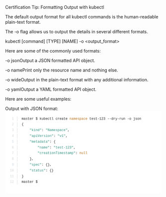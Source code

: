 Certification Tip: Formatting Output with kubectl
                                                                       

The default output format for all kubectl commands is the human-readable plain-text format.

The -o flag allows us to output the details in several different formats.



kubectl [command] [TYPE] [NAME] -o <output_format>

Here are some of the commonly used formats:



-o jsonOutput a JSON formatted API object.

-o namePrint only the resource name and nothing else.

-o wideOutput in the plain-text format with any additional information.

-o yamlOutput a YAML formatted API object.

Here are some useful examples:

Output with JSON format:
![Alt text](image.png)